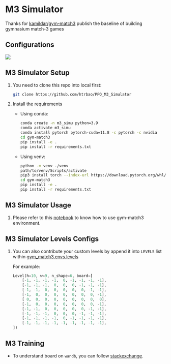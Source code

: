 # M3 Simulator

Thanks for [kamildar/gym-match3](https://github.com/kamildar/gym-match3) publish the baseline of building gymnasium match-3 games

## Configurations
<p align="left">
 <a href=""><img src="https://img.shields.io/badge/python-3.9-aff.svg"></a>
</p>

## M3 Simulator Setup
1. You need to clone this repo into local first:
    ```bash
    git clone https://github.com/htrbao/PPO_M3_Simulator
    ```

2. Install the requirements
    - Using conda:
        ```bash
        conda create -n m3_simu python=3.9
        conda activate m3_simu
        conda install pytorch pytorch-cuda=11.8 -c pytorch -c nvidia
        cd gym-match3
        pip install -e .
        pip install -r requirements.txt

        ```

    - Using venv:
        ```bash
        python -m venv ./venv
        path/to/venv/Scripts/activate
        pip3 install torch --index-url https://download.pytorch.org/whl/cu118
        cd gym-match3
        pip install -e .
        pip install -r requirements.txt
        ```

## M3 Simulator Usage

1. Please refer to this [notebook](gym-match3\test_play.ipynb) to know how to use gym-match3 environment.

## M3 Simulator Levels Configs
1. You can also contribute your custom levels by append it into `LEVELS` list within [gym_match3.envs.levels](./gym-match3/gym_match3/envs/levels.py)

    For example:
    ```python
    Level(h=10, w=9, n_shape=6, board=[
        [-1, -1, -1, -1,  0, -1, -1, -1, -1],
        [-1, -1, -1,  0,  0,  0, -1, -1, -1],
        [-1, -1,  0,  0,  0,  0,  0, -1, -1],
        [-1,  0,  0,  0,  0,  0,  0,  0, -1],
        [ 0,  0,  0,  0,  0,  0,  0,  0,  0],
        [-1,  0,  0,  0,  0,  0,  0,  0, -1],
        [-1, -1,  0,  0,  0,  0,  0, -1, -1],
        [-1, -1, -1,  0,  0,  0, -1, -1, -1],
        [-1, -1, -1, -1,  0, -1, -1, -1, -1],
        [-1, -1, -1, -1, -1, -1, -1, -1, -1],
    ])


    ```

## M3 Training
- To understand board on `wandb`, you can follow [stackexchange](https://datascience.stackexchange.com/questions/115243/understanding-the-tensorboard-plots-on-a-stable-baseline3s-ppo).
